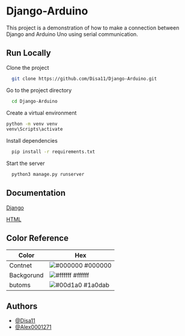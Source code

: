
# Django-Arduino

This project is a demonstration of how to make a connection between Django and Arduino Uno using serial communication.
## Run Locally

Clone the project

```bash
  git clone https://github.com/Disa11/Django-Arduino.git
```

Go to the project directory

```bash
  cd Django-Arduino
```

Create a virtual environment

```bash
python -m venv venv
venv\Scripts\activate
```

Install dependencies

```bash
  pip install -r requirements.txt
```

Start the server

```bash
  python3 manage.py runserver
```


## Documentation

[Django](https://docs.djangoproject.com/en/5.0/)


[HTML](https://www.w3schools.com/tags/tag_textarea.asp)
## Color Reference

| Color             | Hex                                                                |
| ----------------- | ------------------------------------------------------------------ |
| Contnet | ![#000000](https://via.placeholder.com/10/000000?text=+) #000000 |
| Backgorund | ![#ffffff](https://via.placeholder.com/10/ffffff?text=+) #ffffff |
| butoms| ![#00d1a0](https://via.placeholder.com/10/1a0dab?text=+) #1a0dab |


## Authors

- [@Disa11](https://github.com/Disa11)
- [@Alex0001271](https://github.com/Alex000127)

